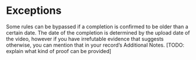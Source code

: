 # Exceptions
Some rules can be bypassed if a completion is confirmed to be older than a certain date. The date of the completion is determined by the upload date of the video, however if you have irrefutable evidence that suggests otherwise, you can mention that in your record’s Additional Notes. [TODO: explain what kind of proof can be provided]
